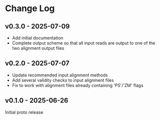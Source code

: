 # Change Log

## v0.3.0 - 2025-07-09

- Add initial documentation
- Complete output scheme so that all input reads are output to one of the two alignment output files

## v0.2.0 - 2025-07-07

- Update recommended input alignment methods
- Add several validity checks to input alignment files
- Fix to work with alignment files already containing 'PS'/'ZM' flags

## v0.1.0 - 2025-06-26

Initial proto release

